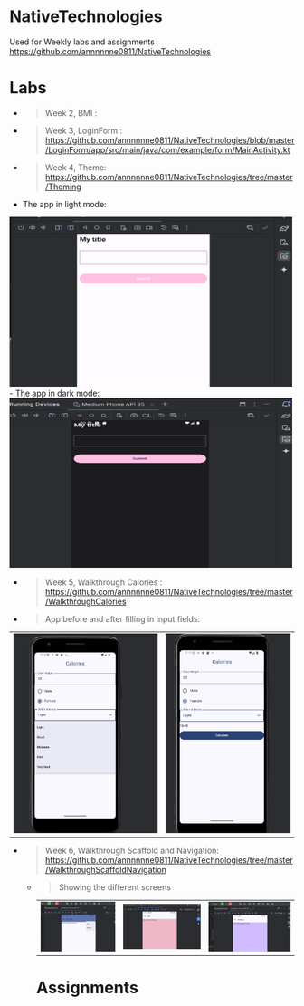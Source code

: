 # NativeTechnologies
Used for Weekly labs and assignments
https://github.com/annnnnne0811/NativeTechnologies

# Labs 
- > Week 2, BMI  : 
- > Week 3, LoginForm : https://github.com/annnnnne0811/NativeTechnologies/blob/master/LoginForm/app/src/main/java/com/example/form/MainActivity.kt
- > Week 4, Theme: https://github.com/annnnnne0811/NativeTechnologies/tree/master/Theming
- The app in light mode: 
<img src="img.png" alt="Light Mode" height="300" width="500">
- The app in dark mode:
<img src="img_1.png" alt="Dark Mode" height="300" width="500">

- > Week 5, Walkthrough Calories  : https://github.com/annnnnne0811/NativeTechnologies/tree/master/WalkthroughCalories 
- >  App before and after filling in input fields:
<table>
<tr>
  <td><img src="calorie1.png" alt="before" width="500"> </td>
  <td><img src="calorie2.png" alt="before" width="435"></td>
</tr>
</table>

- > Week 6, Walkthrough Scaffold and Navigation: https://github.com/annnnnne0811/NativeTechnologies/tree/master/WalkthroughScaffoldNavigation 
  - > Showing the different screens
    <table>
<tr>
  <td><img src="week6.png" alt="before" width="1302"> </td>
  <td><img src="week61.png" alt="before" width="1354"></td>
  <td><img src="week62.png" alt="before" width="1424"></td>
</tr>
    </table>









# Assignments

